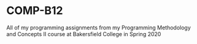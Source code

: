 # COMP-B12
All of my programming assignments from my Programming Methodology and Concepts II course at Bakersfield College in Spring 2020
